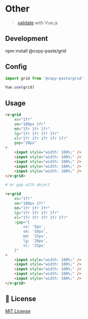 # Other

> <a href="https://github.com/pipat2468/copy-paste-validate">validate</a> with Vue.js

## Development

npm install @copy-paste/grid

## Config

```js
import grid from '@copy-paste/grid'

Vue.use(grid)
```

## Usage

```html
<v-grid
    xs="1fr"
    sm="100px 1fr"
    md="1fr 1fr 1fr"
    lg="1fr 1fr 1fr 1fr"
    xl="1fr 1fr 1fr 1fr 1fr"
    gap="20px"
>
    <input style="width: 100%;" />
    <input style="width: 100%;" />
    <input style="width: 100%;" />
    <input style="width: 100%;" />
    <input style="width: 100%;" />
</v-grid>
```

```bash
# or gap with object
```

```html
<v-grid
    xs="1fr"
    sm="100px 1fr"
    md="1fr 1fr 1fr"
    lg="1fr 1fr 1fr 1fr"
    xl="1fr 1fr 1fr 1fr 1fr"
    :gap="{
        xs: '5px',
        sm: '10px',
        md: '15px',
        lg: '20px',
        xl: '25px'
    }"
>
    <input style="width: 100%;" />
    <input style="width: 100%;" />
    <input style="width: 100%;" />
    <input style="width: 100%;" />
    <input style="width: 100%;" />
</v-grid>
```

## 📑 License

[MIT License](./LICENSE)
